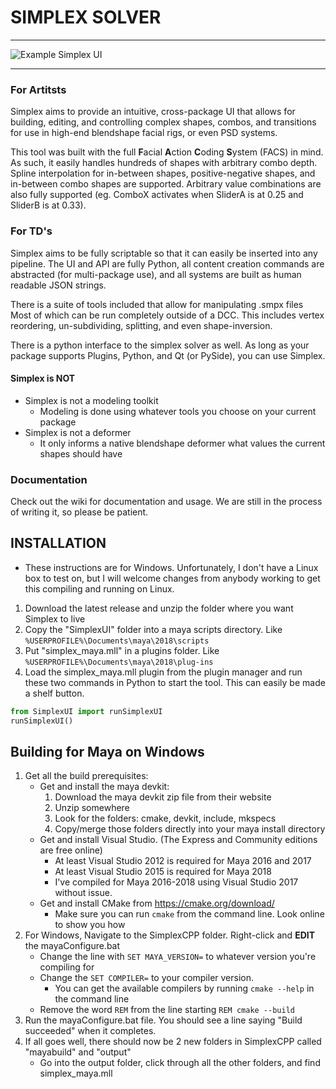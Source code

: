 # SIMPLEX SOLVER
---

![Example Simplex UI](docs/images/SimplexExample.png)

---

### For Artitsts

Simplex aims to provide an intuitive, cross-package UI that allows for building, editing, and controlling complex shapes, combos, and transitions for use in high-end blendshape facial rigs, or even PSD systems.

This tool was built with the full **F**acial **A**ction **C**oding **S**ystem (FACS) in mind. As such, it easily handles hundreds of shapes with arbitrary combo depth. Spline interpolation for in-between shapes, positive-negative shapes, and in-between combo shapes are supported. Arbitrary value combinations are also fully supported (eg. ComboX activates when SliderA is at 0.25 and SliderB is at 0.33).

### For TD's

Simplex aims to be fully scriptable so that it can easily be inserted into any pipeline. The UI and API are fully Python, all content creation commands are abstracted (for multi-package use), and all systems are built as human readable JSON strings.

There is a suite of tools included that allow for manipulating .smpx files Most of which can be run completely outside of a DCC. This includes vertex reordering, un-subdividing, splitting, and even shape-inversion. 

There is a python interface to the simplex solver as well. As long as your package supports Plugins, Python, and Qt (or PySide), you can use Simplex.

#### Simplex is NOT

* Simplex is not a modeling toolkit
    * Modeling is done using whatever tools you choose on your current package
* Simplex is not a deformer
    * It only informs a native blendshape deformer what values the current shapes should have

### Documentation

Check out the wiki for documentation and usage. We are still in the process of writing it, so please be patient.

## INSTALLATION

* These instructions are for Windows. Unfortunately, I don't have a Linux box to test on, but I will welcome changes from anybody working to get this compiling and running on Linux. 
1. Download the latest release and unzip the folder where you want Simplex to live
2. Copy the "SimplexUI" folder into a maya scripts directory. Like `%USERPROFILE%\Documents\maya\2018\scripts`
3. Put "simplex_maya.mll" in a plugins folder. Like `%USERPROFILE%\Documents\maya\2018\plug-ins`
4. Load the simplex_maya.mll plugin from the plugin manager and run these two commands in Python to start the tool. This can easily be made a shelf button.
```python
from SimplexUI import runSimplexUI
runSimplexUI()
```

## Building for Maya on Windows
1. Get all the build prerequisites:
    * Get and install the maya devkit:
        1. Download the maya devkit zip file from their website
        2. Unzip somewhere
        3. Look for the folders: cmake, devkit, include, mkspecs
        4. Copy/merge those folders directly into your maya install directory
    * Get and install Visual Studio. (The Express and Community editions are free online)
        * At least Visual Studio 2012 is required for Maya 2016 and 2017
        * At least Visual Studio 2015 is required for Maya 2018
        * I've compiled for Maya 2016-2018 using Visual Studio 2017 without issue.
    * Get and install CMake from https://cmake.org/download/
        * Make sure you can run `cmake` from the command line. Look online to show you how
2. For Windows, Navigate to the SimplexCPP folder. Right-click and **EDIT** the mayaConfigure.bat
    * Change the line with `SET MAYA_VERSION=` to whatever version you're compiling for
    * Change the `SET COMPILER=` to your compiler version.
        * You can get the available compilers by running `cmake --help` in the command line
    * Remove the word `REM` from the line starting `REM cmake --build`
3. Run the mayaConfigure.bat file. You should see a line saying "Build succeeded" when it completes.
4. If all goes well, there should now be 2 new folders in SimplexCPP called "mayabuild" and "output"
    * Go into the output folder, click through all the other folders, and find simplex_maya.mll



